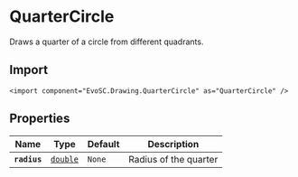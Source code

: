 # QuarterCircle
Draws a quarter of a circle from different quadrants.

## Import
```xml:no-line-numbers
<import component="EvoSC.Drawing.QuarterCircle" as="QuarterCircle" />
```

## Properties
| Name | Type | Default | Description |
|------|------|---------|-------------|
| **`radius`** | [`double`](#) | `None` | Radius of the quarter || **`x`** | [`double`](#) | `0.0` | X location of the quarter || **`y`** | [`double`](#) | `0.0` | Y location of the quarter || **`color`** | [`string`](#) | `None` | Background color of the quarter || **`scriptEvents`** | [`bool`](#) | `false` | Enable/disable script events for the quarter || **`action`** | [`string`](#) | `` | Action to trigger when mouse is clicked on the quarter || **`quadrant`** | [`string`](#) | `None` | The quadrant of the quarter, can be: TopLeft, TopRight, BottomLeft or BottomRight || **`className`** | [`string`](#) | `` | Styling class to pass to the quarter |